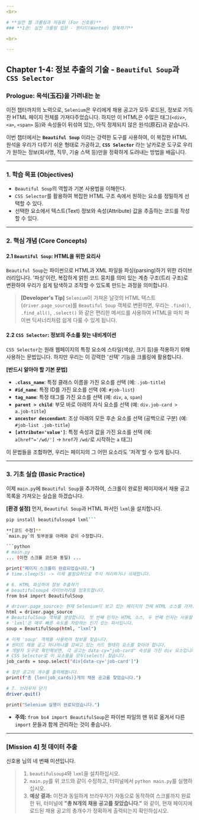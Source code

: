 ```yaml
---
<br>

# **실전 웹 크롤링과 자동화 (For 신호용)**
### **1권: 실전 크롤링 입문 - 원티드(Wanted) 정복하기**

<br>

---
```

## **Chapter 1-4: 정보 추출의 기술 - `Beautiful Soup`과 `CSS Selector`**

### **Prologue: 옥석(玉石)을 가려내는 눈**

이전 챕터까지의 노력으로, `Selenium`은 우리에게 채용 공고가 모두 로드된, 정보로 가득 찬 HTML 페이지 전체를 가져다주었습니다. 하지만 이 HTML은 수많은 태그(`<div>`, `<a>`, `<span>` 등)와 속성들이 뒤섞여 있는, 아직 정제되지 않은 원석(原石)과 같습니다.

이번 챕터에서는 **`Beautiful Soup`** 이라는 강력한 도구를 사용하여, 이 복잡한 HTML 원석을 우리가 다루기 쉬운 형태로 가공하고, **`CSS Selector`** 라는 날카로운 도구로 우리가 원하는 정보(회사명, 직무, 기술 스택 등)만을 정확하게 도려내는 방법을 배웁니다.

---

### **1. 학습 목표 (Objectives)**

-   `Beautiful Soup`의 역할과 기본 사용법을 이해한다.
-   `CSS Selector`를 활용하여 복잡한 HTML 구조 속에서 원하는 요소를 정밀하게 선택할 수 있다.
-   선택한 요소에서 텍스트(Text) 정보와 속성(Attribute) 값을 추출하는 코드를 작성할 수 있다.

---

### **2. 핵심 개념 (Core Concepts)**

#### **2.1 `Beautiful Soup`: HTML을 위한 요리사**

`Beautiful Soup`는 파이썬으로 HTML과 XML 파일을 파싱(parsing)하기 위한 라이브러리입니다. '파싱'이란, 복잡하게 얽힌 코드 뭉치를 의미 있는 계층 구조(트리 구조)로 변환하여 우리가 쉽게 탐색하고 조작할 수 있도록 만드는 과정을 의미합니다.

> **[Developer's Tip]**
> `Selenium`이 가져온 날것의 HTML 텍스트(`driver.page_source`)를 `Beautiful Soup` 객체로 변환하면, 우리는 `.find()`, `.find_all()`, `.select()` 와 같은 편리한 메서드를 사용하여 HTML을 마치 파이썬 딕셔너리처럼 쉽게 다룰 수 있게 됩니다.

#### **2.2 `CSS Selector`: 정보의 주소를 찾는 내비게이션**

`CSS Selector`는 원래 웹페이지의 특정 요소에 스타일(색상, 크기 등)을 적용하기 위해 사용하는 문법입니다. 하지만 우리는 이 강력한 '선택' 기능을 크롤링에 활용합니다.

**[반드시 알아야 할 기본 문법]**

*   **`.class_name`**: 특정 클래스 이름을 가진 요소를 선택 (예: `.job-title`)
*   **`#id_name`**: 특정 ID를 가진 요소를 선택 (예: `#job-list`)
*   **`tag_name`**: 특정 태그를 가진 요소를 선택 (예: `div`, `a`, `span`)
*   **`parent > child`**: 부모 바로 아래의 자식 요소를 선택 (예: `div.job-card > a.job-title`)
*   **`ancestor descendant`**: 조상 아래의 모든 후손 요소를 선택 (공백으로 구분) (예: `#job-list .job-title`)
*   **`[attribute='value']`**: 특정 속성과 값을 가진 요소를 선택 (예: `a[href^='/wd/']` -> `href`가 `/wd/`로 시작하는 `a` 태그)

이 문법들을 조합하면, 우리는 페이지의 그 어떤 요소라도 '저격'할 수 있게 됩니다.

---

### **3. 기초 실습 (Basic Practice)**

이제 `main.py`에 `Beautiful Soup`을 추가하여, 스크롤이 완료된 페이지에서 채용 공고 목록을 가져오는 실습을 하겠습니다.

**[환경 설정]**
먼저, `Beautiful Soup`과 HTML 파서인 `lxml`을 설치합니다.

```bash
pip install beautifulsoup4 lxml```

**[코드 수정]**
`main.py`의 뒷부분을 아래와 같이 수정합니다.

```python
# main.py
... (이전 스크롤 코드와 동일) ...

print("페이지 스크롤이 완료되었습니다.")
# time.sleep(5) -> 이제 불필요하므로 주석 처리하거나 삭제합니다.

# 6. HTML 파싱하여 정보 추출하기
# beautifulsoup4 라이브러리를 임포트합니다.
from bs4 import BeautifulSoup

# driver.page_source는 현재 Selenium이 보고 있는 페이지의 전체 HTML 소스를 가져옵니다.
html = driver.page_source
# BeautifulSoup 객체를 생성합니다. 첫 번째 인자는 HTML 소스, 두 번째 인자는 사용할 파서입니다.
# 'lxml'은 매우 빠른 속도를 자랑하는 인기 있는 파서입니다.
soup = BeautifulSoup(html, "lxml")

# 이제 'soup' 객체를 사용하여 정보를 찾습니다.
# 원티드 채용 공고 하나하나를 감싸고 있는 카드 형태의 요소를 찾아야 합니다.
# 개발자 도구로 확인해보면, 각 공고는 data-cy="job-card" 속성을 가진 div 요소입니다.
# CSS Selector로 이 요소들을 모두(select) 찾습니다.
job_cards = soup.select("div[data-cy='job-card']")

# 찾은 공고의 개수를 출력해봅니다.
print(f"총 {len(job_cards)}개의 채용 공고를 찾았습니다.")

# 7. 브라우저 닫기
driver.quit()

print("Selenium 실행이 완료되었습니다.")

```
*   **주의:** `from bs4 import BeautifulSoup`은 파이썬 파일의 맨 위로 옮겨서 다른 `import` 문들과 함께 관리하는 것이 좋습니다.

---

### **[Mission 4] 첫 데이터 추출**

신호용 님의 네 번째 미션입니다.

> 1.  `beautifulsoup4`와 `lxml`을 설치하십시오.
> 2.  `main.py`를 위 코드와 같이 수정하고, 터미널에서 `python main.py`를 실행하십시오.
> 3.  **예상 결과:** 이전과 동일하게 브라우저가 자동으로 동작하여 스크롤까지 완료한 뒤, 터미널에 **"총 N개의 채용 공고를 찾았습니다."** 와 같이, 현재 페이지에 로드된 채용 공고의 총개수가 정확하게 출력되는지 확인하십시오.